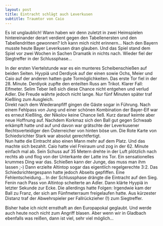 ```yaml
---
layout: post
title: Eintracht schlägt auch Leverkusen
subtitle: Traumtor von Caio
---
```


Es ist unglaublich! Wann haben wir denn zuletzt in zwei Heimspielen hintereinander derart verdient gegen den Tabellenersten und den Tabellendritten gewonnen? Ich kann mich nicht erinnern... Nach den Bayern musste heute Bayer Leverkusen dran glauben. Und das Spiel stand dem Spiel vor zwei Wochen in Sachen Dramatik in nichts nach. Wieder fiel der Siegtreffer in der Schlussphase...

In der ersten Viertelstunde war es ein munteres Scheibenschießen auf beiden Seiten. Hyypiä und Derdiyok auf der einen sowie Ochs, Meier und Caio auf der anderen hatten gute Tormöglichkeiten. Das erste Tor fiel in der 28. Minute. Derdiyok zupfte den enteilten Russ am Trikot. Klarer Fall: Elfmeter. Selim Teber ließ sich diese Chance nicht entgehen und verlud Adler. Die Freude währte jedoch nicht lange. Nur fünf Minuten später traf Kießling zum Ausgleich.  
Direkt nach dem Wiederanpfiff gingen die Gäste sogar in Führung. Nach einem Fehlpass von Jung und einer schönen Kombination der Bayer-Elf war es erneut Kießling, der Nikolov keine Chance ließ. Kurz darauf keimte aber neue Hoffnung auf. Nachdem Korkmaz sich den Ball gut gegen Schwaab erkämpft hatte und auf und davon war grätschte der Leverkusener Rechtsverteidiger den Österreicher von hinten böse um. Die Rote Karte von Schiedsrichter Stark war absolut gerechtfertigt.  
Nun hatte die Eintracht also einen Mann mehr auf dem Platz. Und das machte sich bezahlt. Caio hatte viel Freiraum und zog in der 62. Minute einfach mal ab. Sein Schuss auf 35 Metern drehte in der Luft plötzlich nach rechts ab und flog von der Unterkante der Latte ins Tor. Ein sensationelles krummes Ding war das. Schießen kann der Junge, das muss man ihm lassen ;-) Dann erzielte Altintop sogar das eigentlich regelgerechte 3:2. Das Schiedsrichtergespann hatte jedoch Abseits gepfiffen. Eine Fehlentscheidung... In der Schlussphase drängte die Eintracht auf den Sieg. Fenin nach Pass von Altintop scheiterte an Adler. Dann klärte Hyypiä in letzter Sekunde zur Ecke. Die allerdings hatte Folgen: Irgendwie kam der Ball zu Franz, der sich am Fünfmeterraum freigelaufen hatte. Aus kürzester Distanz traf der Abwehrspieler per Fallrückzieher (!) zum Siegtreffer.

Bisher habe ich nicht ernsthaft an den Europapokal geglaubt. Und werde auch heute noch nicht zum Angriff blasen. Aber wenn wir in Gladbach ebenfalls was reißen, dann ist viel, sehr viel möglich...
